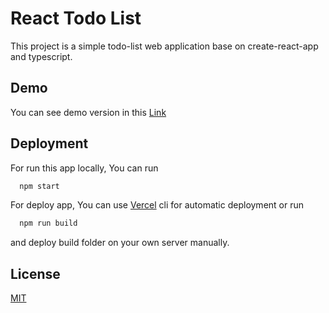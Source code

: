 # React Todo List

This project is a simple todo-list web application base on create-react-app and typescript.

## Demo

You can see demo version in this [Link](https://react-todo-list.vercel.app/)

## Deployment

For run this app locally, You can run

```bash
  npm start

```

For deploy app, You can use [Vercel](https://vercel.com/docs) cli for automatic deployment or run

```bash
  npm run build

```

and deploy build folder on your own server manually.

## License

[MIT](https://choosealicense.com/licenses/mit/)
